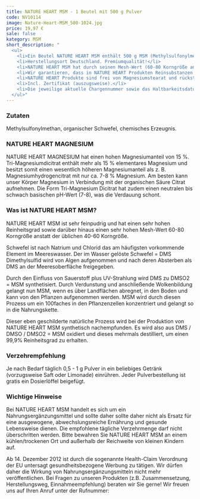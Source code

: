 ```yaml
---
title: NATURE HEART MSM - 1 Beutel mit 500 g Pulver
code: NV10114
image: Nature-Heart-MSM_500-1024.jpg
price: 19,97 €
sale: false
kategory: MSM
short_description: "
  <ul>
    <li>Ein Beutel NATURE HEART MSM enthält 500 g MSM (Methylsulfonylmethan) mit einem Reinheitsgrad von 99,9 %, Rohstoff aus USA - Dosierlöffel inliegend.</li>
    <li>Herstellungsort Deutschland. Premiumqualität!</li>
    <li>NATURE HEART MSM hat durch seinen Mesh-Wert (60-80 Korngröße anstatt der üblichen 40-60 Korngröße) eine feinpudrige Qualität.</li>
    <li>Wir garantieren, dass in NATURE HEART Produkten Reinsubstanzen enthalten sind ohne künstliche Zusatzstoffe</li>
    <li>NATURE HEART Produkte sind frei von Magnesiumstearat und rückstandskontrolliert</li>
    <li>Incl. Zertifikat (auszugsweise).</li>
    <li>Die jeweilige aktuelle Chargennummer sowie das Haltbarkeitsdatum finden Sie auf dem NATURE HEART Produktetikett</li>
  </ul>"
---
```


<h3>Zutaten</h3>
<p>
Methylsulfonylmethan, organischer Schwefel, chemisches Erzeugnis.
</p>

<h3>NATURE HEART MAGNESIUM</h3>
<p>
NATURE HEART MAGNESIUM hat einen hohen Magnesiumanteil von 15 %.
Tri-Magnesiumdicitrat enthält mehr als 15 % elementares Magnesium und besitzt somit einen wesentlich höheren Magnesiumanteil als z. B. Magnesiumhydrogencitrat mit nur ca. 7-8 % Magnesium. Am besten kann unser Körper Magnesium in Verbindung mit der organischen Säure Citrat aufnehmen. Die Form Tri-Magnesium Dicitrat hat zudem einen neutralen bis schwach basischen pH-Wert (7-8), was die Verdauung schont.
</p>

<h3>Was ist NATURE HEART MSM?</h3>
<p>
NATURE HEART MSM ist sehr feinpudrig und hat einen sehr hohen Reinheitsgrad sowie darüber hinaus einen sehr hohen Mesh-Wert 60-80 Korngröße anstatt der üblichen 40-60 Korngröße.
</p>
<p>
Schwefel ist nach Natrium und Chlorid das am häufigsten vorkommende Element im Meereswasser. Der im Wasser gelöste Schwefel = DMS Dimethylsulfid wird von Algen aufgenommen und nach deren Absterben als DMS an der Meeresoberfläche freigegeben.
</p>
<p>
Durch den Einfluss von Sauerstoff plus UV-Strahlung wird DMS zu DMSO2 = MSM synthetisiert. Durch Verdunstung und anschließende Wolkenbildung gelangt nun MSM, wenn es über Landflächen abregnet, in den Boden und kann von den Pflanzen aufgenommen werden. MSM wird durch diesen Prozess um ein 100faches in den Pflanzenzellen konzentriert und gelangt so in die Nahrungskette.
</p>
<p>
Dieser eben geschilderte natürliche Prozess wird bei der Produktion von NATURE HEART MSM synthetisch nachempfunden. Es wird also aus DMS / DMSO / DMSO2 = MSM oxidiert und dieses mehrmals destilliert, um einen 99,9% Reinheitsgrad zu erhalten.
</p>

<h3>Verzehrempfehlung</h3>
<p>
Je nach Bedarf täglich 0,5 - 1 g Pulver in ein beliebiges Getränk (vorzugsweise Saft oder Limonade) einrühren.
Jeder Pulverbestellung ist gratis ein Dosierlöffel beigefügt.
</p>

<h3>Wichtige Hinweise</h3>
<p>
Bei NATURE HEART MSM handelt es sich um ein Nahrungsergänzungsmittel und sollte daher sollte daher nicht als Ersatz für eine ausgewogene, abwechslungsreiche Ernährung und gesunde Lebensweise dienen. Die empfohlene tägliche Verzehrmenge darf nicht überschritten werden. Bitte bewahren Sie NATURE HEART MSM an einem kühlen/trockenen Ort und außerhalb der Reichweite von kleinen Kindern auf.
</p>
<p>
Ab 14. Dezember 2012 ist durch die sogenannte Health-Claim Verordnung der EU untersagt gesundheitsbezogene Werbung zu tätigen. Wir dürfen daher die Wirkung von Nahrungsergänzungsmitteln nicht mehr veröffentlichen. Bei Fragen zu unseren Produkten (z.B. Zusammensetzung, Herstellungsweg, Einnahmeempfehlung) beraten wir Sie gerne! Wir freuen uns auf Ihren Anruf unter der Rufnummer:
</p>
